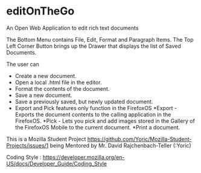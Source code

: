 editOnTheGo
====================

An Open Web Application to edit rich text documents

The Bottom Menu contains File, Edit, Format and Paragraph Items.
The Top Left Corner Button brings up the Drawer that displays the list of Saved Documents.

The user can
* Create a new document.
* Open a local .html file in the editor.
* Format the contents of the document.
* Save a new document.
* Save a previously saved, but newly updated document.
* Export and Pick features only function in the FirefoxOS
  *Export - Exports the document contents to the calling application in the FirefoxOS.
  *Pick - Lets you pick and add images stored in the Gallery of the FirefoxOS Mobile to the current document.
*Print a document.

This is a Mozilla Student Project <https://github.com/Yoric/Mozilla-Student-Projects/issues/1>
being Mentored by Mr. David Rajchenbach-Teller (:Yoric)

Coding Style : https://developer.mozilla.org/en-US/docs/Developer_Guide/Coding_Style

